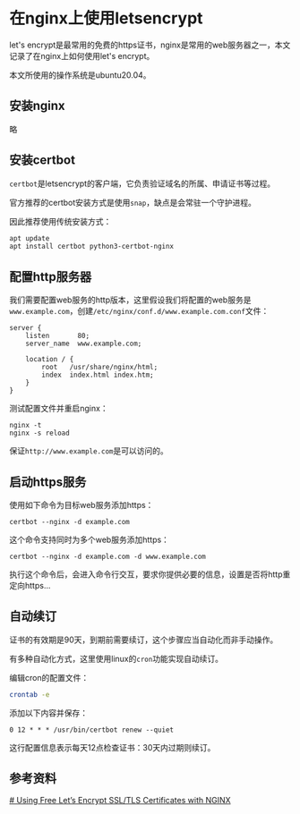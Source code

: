 # 在nginx上使用letsencrypt

let's encrypt是最常用的免费的https证书，nginx是常用的web服务器之一，本文记录了在nginx上如何使用let's encrypt。

本文所使用的操作系统是ubuntu20.04。

## 安装nginx

略

## 安装certbot

`certbot`是letsencrypt的客户端，它负责验证域名的所属、申请证书等过程。

官方推荐的certbot安装方式是使用`snap`，缺点是会常驻一个守护进程。

因此推荐使用传统安装方式：

```bash
apt update
apt install certbot python3-certbot-nginx
```

## 配置http服务器

我们需要配置web服务的http版本，这里假设我们将配置的web服务是`www.example.com`，创建`/etc/nginx/conf.d/www.example.com.conf`文件：

```
server {
    listen       80;
    server_name  www.example.com;

    location / {
        root   /usr/share/nginx/html;
        index  index.html index.htm;
    }
}
```

测试配置文件并重启nginx：

```
nginx -t
nginx -s reload
```

保证`http://www.example.com`是可以访问的。

## 启动https服务

使用如下命令为目标web服务添加https：

```
certbot --nginx -d example.com
```

这个命令支持同时为多个web服务添加https：

```
certbot --nginx -d example.com -d www.example.com
```

执行这个命令后，会进入命令行交互，要求你提供必要的信息，设置是否将http重定向https...

## 自动续订

证书的有效期是90天，到期前需要续订，这个步骤应当自动化而非手动操作。

有多种自动化方式，这里使用linux的`cron`功能实现自动续订。

编辑cron的配置文件：

```bash
crontab -e
```

添加以下内容并保存：

```
0 12 * * * /usr/bin/certbot renew --quiet
```

这行配置信息表示每天12点检查证书：30天内过期则续订。

## 参考资料

[# Using Free Let’s Encrypt SSL/TLS Certificates with NGINX](https://www.nginx.com/blog/using-free-ssltls-certificates-from-lets-encrypt-with-nginx/)
